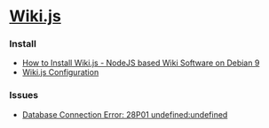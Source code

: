 # [Wiki.js](https://docs.requarks.io/)



### Install
* [How to Install Wiki.js - NodeJS based Wiki Software on Debian 9](https://www.howtoforge.com/how-to-install-wikijs-on-debian-9/)
* [Wiki.js Configuration](https://docs.requarks.io/install/config)

### Issues
* [Database Connection Error: 28P01 undefined:undefined ](https://github.com/requarks/wiki/discussions/3060?sort=new)
  
